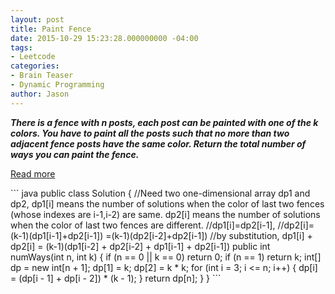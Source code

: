 ```yaml
---
layout: post
title: Paint Fence
date: 2015-10-29 15:23:28.000000000 -04:00
tags:
- Leetcode
categories:
- Brain Teaser
- Dynamic Programming
author: Jason
---
```

<p><strong><em>There is a fence with n posts, each post can be painted with one of the k colors. You have to paint all the posts such that no more than two adjacent fence posts have the same color. Return the total number of ways you can paint the fence.</em></strong></p>


<p><a href="https://leetcode.com/discuss/56146/dynamic-programming-c-o-n-time-o-1-space-0ms">Read more</a></p>
``` java
public class Solution {
    //Need two one-dimensional array dp1 and dp2, dp1[i] means the number of solutions when the color of last two fences (whose indexes are i-1,i-2) are same. dp2[i] means the number of solutions when the color of last two fences are different.
    //dp1[i]=dp2[i-1],
    //dp2[i]=(k-1)(dp1[i-1]+dp2[i-1]) =(k-1)(dp2[i-2]+dp2[i-1])
    //by substitution, dp1[i] + dp2[i] = (k-1)(dp1[i-2] + dp2[i-2] + dp1[i-1] + dp2[i-1])
    public int numWays(int n, int k) {
        if (n == 0 || k == 0) return 0;
        if (n == 1) return k;
        int[] dp = new int[n + 1];
        dp[1] = k;
        dp[2] = k * k;
        for (int i = 3; i <= n; i++) {
            dp[i] = (dp[i - 1] + dp[i - 2]) * (k - 1);
        }
        return dp[n];
    }
}
```
